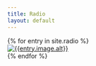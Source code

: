 ```yaml
---
title: Radio
layout: default
---
```


<section class = "music">
{% for entry in site.radio %}
  <article class = "project" id = "{{entry.id}}">
    <a href="{{entry.url}}">
      <img src="{{entry.image.src}}" alt="{{entry.image.alt}}" style="border-color: {{entry.color}};">
    </a>
    <!-- <h2 class = "project-title">{{entry.title}}</h2> -->
  </article>
{% endfor %}
</section>